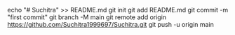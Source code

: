 echo "# Suchitra" >> README.md
git init
git add README.md
git commit -m "first commit"
git branch -M main
git remote add origin https://github.com/Suchitra1999697/Suchitra.git
git push -u origin main
